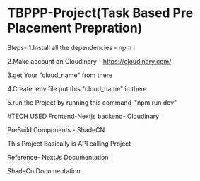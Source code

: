 # TBPPP-Project(Task Based Pre Placement Prepration)
Steps-
1.Install all the dependencies - npm i

2.Make account on Cloudinary - https://cloudinary.com/

3.get Your "cloud_name" from there

4.Create .env file put this "cloud_name"  in there

5.run the Project by running this command-"npm run dev"


#TECH USED
Frontend-Nextjs
backend- Cloudinary

PreBuild Components - ShadeCN

This Project Basically is API calling Project

Reference- 
NextJs Documentation

ShadeCn Documentation
